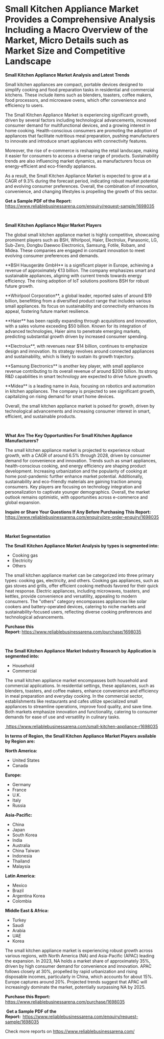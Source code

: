 <p><h1>Small Kitchen Appliance Market Provides a Comprehensive Analysis Including a Macro Overview of the Market, Micro Details such as Market Size and Competitive Landscape</h1></p><p><strong>Small Kitchen Appliance Market Analysis and Latest Trends</strong></p>
<p><p>Small kitchen appliances are compact, portable devices designed to simplify cooking and food preparation tasks in residential and commercial kitchens. These include items such as blenders, toasters, coffee makers, food processors, and microwave ovens, which offer convenience and efficiency to users. </p><p>The Small Kitchen Appliance Market is experiencing significant growth, driven by several factors including technological advancements, increased consumer demand for multifunctional devices, and a growing interest in home cooking. Health-conscious consumers are promoting the adoption of appliances that facilitate nutritious meal preparation, pushing manufacturers to innovate and introduce smart appliances with connectivity features.</p><p>Moreover, the rise of e-commerce is reshaping the retail landscape, making it easier for consumers to access a diverse range of products. Sustainability trends are also influencing market dynamics, as manufacturers focus on energy-efficient and eco-friendly appliances. </p><p>As a result, the Small Kitchen Appliance Market is expected to grow at a CAGR of 9.3% during the forecast period, indicating robust market potential and evolving consumer preferences. Overall, the combination of innovation, convenience, and changing lifestyles is propelling the growth of this sector.</p></p>
<p><strong>Get a Sample PDF of the Report:&nbsp;</strong> <a href="https://www.reliablebusinessarena.com/enquiry/request-sample/1698035?utm_campaign=2452&utm_medium=2&utm_source=Github&utm_content=ia&utm_term=24032025&utm_id=small-kitchen-appliance">https://www.reliablebusinessarena.com/enquiry/request-sample/1698035</a></p>
<p>&nbsp;</p>
<p><strong>Small Kitchen Appliance Major Market Players</strong></p>
<p><p>The global small kitchen appliance market is highly competitive, showcasing prominent players such as BSH, Whirlpool, Haier, Electrolux, Panasonic, LG, Sub-Zero, Dongbu Daewoo Electronics, Samsung, Fotile, Robam, and Midea. These companies are engaged in constant innovation to meet evolving consumer preferences and demands.</p><p>**BSH Hausgeräte GmbH** is a significant player in Europe, achieving a revenue of approximately €13 billion. The company emphasizes smart and sustainable appliances, aligning with current trends towards energy efficiency. The rising adoption of IoT solutions positions BSH for robust future growth.</p><p>**Whirlpool Corporation**, a global leader, reported sales of around $19 billion, benefitting from a diversified product range that includes various small appliances. Its focus on sustainability and connectivity enhances its appeal, fostering future market resilience.</p><p>**Haier** has been rapidly expanding through acquisitions and innovation, with a sales volume exceeding $50 billion. Known for its integration of advanced technologies, Haier aims to penetrate emerging markets, predicting substantial growth driven by increased consumer spending.</p><p>**Electrolux**, with revenues near $14 billion, continues to emphasize design and innovation. Its strategy revolves around connected appliances and sustainability, which is likely to sustain its growth trajectory.</p><p>**Samsung Electronics** is another key player, with small appliance revenue contributing to its overall revenue of around $200 billion. Its strong R&D capabilities in smart technology are expected to drive future growth.</p><p>**Midea** is a leading name in Asia, focusing on robotics and automation in kitchen appliances. The company is projected to see significant growth, capitalizing on rising demand for smart home devices.</p><p>Overall, the small kitchen appliance market is poised for growth, driven by technological advancements and increasing consumer interest in smart, efficient, and sustainable products.</p></p>
<p>&nbsp;</p>
<p><strong>What Are The Key Opportunities For Small Kitchen Appliance Manufacturers?</strong></p>
<p><p>The small kitchen appliance market is projected to experience robust growth, with a CAGR of around 6.5% through 2028, driven by consumer demand for convenience and innovation. Trends such as smart appliances, health-conscious cooking, and energy efficiency are shaping product development. Increasing urbanization and the popularity of cooking at home post-pandemic further enhance market potential. Additionally, sustainability and eco-friendly materials are gaining traction among consumers. Key players are focusing on technology integration and personalization to captivate younger demographics. Overall, the market outlook remains optimistic, with opportunities across e-commerce and global expansion.</p></p>
<p><strong>Inquire or Share Your Questions If Any Before Purchasing This Report:</strong> <a href="https://www.reliablebusinessarena.com/enquiry/pre-order-enquiry/1698035?utm_campaign=2452&utm_medium=2&utm_source=Github&utm_content=ia&utm_term=24032025&utm_id=small-kitchen-appliance">https://www.reliablebusinessarena.com/enquiry/pre-order-enquiry/1698035</a></p>
<p>&nbsp;</p>
<p><strong>Market Segmentation</strong></p>
<p><strong>The Small Kitchen Appliance Market Analysis by types is segmented into:</strong></p>
<p><ul><li>Cooking gas</li><li>Electricity</li><li>Others</li></ul></p>
<p><p>The small kitchen appliance market can be categorized into three primary types: cooking gas, electricity, and others. Cooking gas appliances, such as gas stoves and grills, offer efficient cooking methods favored for their quick heat response. Electric appliances, including microwaves, toasters, and kettles, provide convenience and versatility, appealing to modern consumers. The "others" category encompasses appliances like solar cookers and battery-operated devices, catering to niche markets and sustainability-focused users, reflecting diverse cooking preferences and technological advancements.</p></p>
<p><strong>Purchase this Report:&nbsp;</strong><a href="https://www.reliablebusinessarena.com/purchase/1698035?utm_campaign=2452&utm_medium=2&utm_source=Github&utm_content=ia&utm_term=24032025&utm_id=small-kitchen-appliance">https://www.reliablebusinessarena.com/purchase/1698035</a></p>
<p>&nbsp;</p>
<p><strong>The Small Kitchen Appliance Market Industry Research by Application is segmented into:</strong></p>
<p><ul><li>Household</li><li>Commercial</li></ul></p>
<p><p>The small kitchen appliance market encompasses both household and commercial applications. In residential settings, these appliances, such as blenders, toasters, and coffee makers, enhance convenience and efficiency in meal preparation and everyday cooking. In the commercial sector, establishments like restaurants and cafes utilize specialized small appliances to streamline operations, improve food quality, and save time. Both markets emphasize innovation and functionality, catering to consumer demands for ease of use and versatility in culinary tasks.</p></p>
<p><a href="https://www.reliablebusinessarena.com/small-kitchen-appliance-r1698035?utm_campaign=2452&utm_medium=2&utm_source=Github&utm_content=ia&utm_term=24032025&utm_id=small-kitchen-appliance">&nbsp;https://www.reliablebusinessarena.com/small-kitchen-appliance-r1698035</a></p>
<p><strong>In terms of Region, the Small Kitchen Appliance Market Players available by Region are:</strong></p>
<p>
    <p> <strong> North America: </strong>
        <ul>
            <li>United States</li>
            <li>Canada</li>
        </ul>
        </p> 
    <p> <strong> Europe: </strong>
        <ul>
            <li>Germany</li>
            <li>France</li>
            <li>U.K.</li>
            <li>Italy</li>
            <li>Russia</li>
        </ul>
        </p> 
    <p> <strong> Asia-Pacific: </strong>
        <ul>
            <li>China</li>
            <li>Japan</li>
            <li>South Korea</li>
            <li>India</li>
            <li>Australia</li>
            <li>China Taiwan</li>
            <li>Indonesia</li>
            <li>Thailand</li>
            <li>Malaysia</li>
        </ul>
        </p> 
    <p> <strong> Latin America: </strong>
        <ul>
            <li>Mexico</li>
            <li>Brazil</li>
            <li>Argentina Korea</li>
            <li>Colombia</li>
        </ul>
        </p> 
    <p> <strong> Middle East & Africa: </strong>
        <ul>
            <li>Turkey</li>
            <li>Saudi</li>
            <li>Arabia</li>
            <li>UAE</li>
            <li>Korea</li>
        </ul>
    </p>
    </p>
<p><p>The small kitchen appliance market is experiencing robust growth across various regions, with North America (NA) and Asia-Pacific (APAC) leading the expansion. In 2023, NA holds a market share of approximately 35%, driven by high consumer demand for convenience and innovation. APAC follows closely at 30%, propelled by rapid urbanization and rising disposable incomes, particularly in China, which accounts for about 15%. Europe captures around 20%. Projected trends suggest that APAC will increasingly dominate the market, potentially surpassing NA by 2025.</p></p>
<p><strong>Purchase this Report: </strong><a href="https://www.reliablebusinessarena.com/purchase/1698035?utm_campaign=2452&utm_medium=2&utm_source=Github&utm_content=ia&utm_term=24032025&utm_id=small-kitchen-appliance">https://www.reliablebusinessarena.com/purchase/1698035</a></p>
<p>&nbsp;<strong>Get a Sample PDF of the Report:&nbsp;&nbsp;</strong><a href="https://www.reliablebusinessarena.com/enquiry/request-sample/1698035?utm_campaign=2452&utm_medium=2&utm_source=Github&utm_content=ia&utm_term=24032025&utm_id=small-kitchen-appliance">https://www.reliablebusinessarena.com/enquiry/request-sample/1698035</a></p>
<p><strong></strong></p>
<p>Check more reports on <a href="https://www.reliablebusinessarena.com/?utm_campaign=2452&utm_medium=2&utm_source=Github&utm_content=ia&utm_term=24032025&utm_id=small-kitchen-appliance">https://www.reliablebusinessarena.com/</a></p>